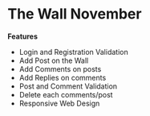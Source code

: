# The Wall November
**Features**
- Login and Registration Validation
- Add Post on the Wall
- Add Comments on posts
- Add Replies on comments
- Post and Comment Validation
- Delete each comments/post
- Responsive Web Design

